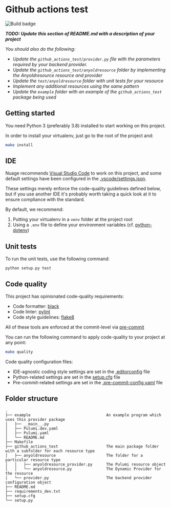 # Github actions test
![Build badge](https://img.shields.io/github/workflow/status/cloudspeak/github-actions-test/on_push "Build badge")


_**TODO: Update this section of README.md with a description of your project**_

_You should also do the following:_
* _Update the `github_actions_test/provider.py` file with the parameters required by your backend provider._
* _Update the `github_actions_test/anyoldresource` folder by implementing the Anyoldresource resource and provider_
* _Update the `test/anyoldresource` folder with unit tests for your resource_
* _Implement any additional resources using the same pattern_
* _Update the `example` folder with an example of the `github_actions_test` package being used_

## Getting started

You need Python 3 (preferably 3.8) installed to start working on this project.

In order to install your virtualenv, just go to the root of the project and:
```bash
make install
```

## IDE

Nuage recommends [Visual Studio Code](https://code.visualstudio.com/download) to work on this project, and some default settings have been configured in the [.vscode/settings.json](.vscode/settings.json).

These settings merely enforce the code-quality guidelines defined below, but if you use another IDE it's probably worth taking a quick look at it to ensure compliance with the standard.

By default, we recommend:
1. Putting your virtualenv in a `venv` folder at the project root
2. Using a `.env` file to define your environment variables (cf. [python-dotenv](https://pypi.org/project/python-dotenv/))

## Unit tests

To run the unit tests, use the following command:

```
python setup.py test
```

## Code quality

This project has opinionated code-quality requirements:
- Code formatter: [black](https://black.readthedocs.io/en/stable/)
- Code linter: [pylint](https://www.pylint.org)
- Code style guidelines: [flake8](https://flake8.pycqa.org/en/latest/)

All of these tools are enforced at the commit-level via [pre-commit](https://pre-commit.com)

You can run the following command to apply code-quality to your project at any point:
```bash
make quality
```

Code quality configuration files:
- IDE-agnostic coding style settings are set in the [.editorconfig](.editorconfig) file
- Python-related settings are set in the [setup.cfg](setup.cfg) file
- Pre-commit-related settings are set in the [.pre-commit-config.yaml](.pre-commit-config.yaml) file

## Folder structure

```
.
├── example                                 An example program which uses this provider package
│   ├── __main__.py
│   ├── Pulumi.dev.yaml
│   ├── Pulumi.yaml
│   └── README.md
├── Makefile
├── github_actions_test                     The main package folder with a subfolder for each resource type
│   ├── anyoldresource                      The folder for a particular resource type
│   │   ├── anyoldresource_provider.py      The Pulumi resource object
│   │   └── anyoldresource.py               The Dynamic Provider for the resource
│   └── provider.py                         The backend provider configuration object
├── README.md
├── requirements_dev.txt
├── setup.cfg
└── setup.py
```

